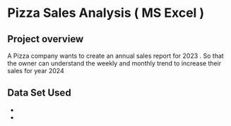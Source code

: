 # Pizza Sales Analysis ( MS Excel ) 
## Project overview 
A Pizza company wants to create an annual sales report for 2023 . So that the owner can understand the weekly and monthly trend to increase their sales for year 2024 

## Data Set Used 
 - <a href = "https://docs.google.com/spreadsheets/d/1S6_o65KXbAFXZasn_yNOhytmeu4ITcFW/edit?gid=735710272#gid=735710272" a>
 - <a href = "https://github.com/Nihal08101704/Data-Analysis-Project/blob/main/pizza_sales%20final%20dashboard.xlsx" a>
 

